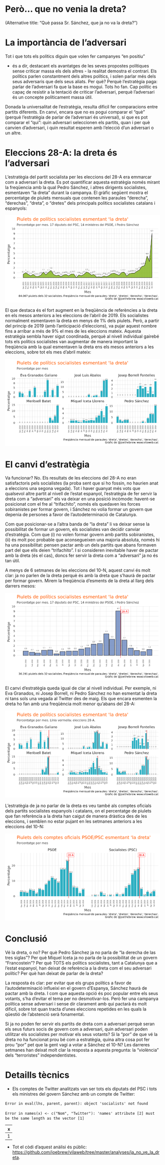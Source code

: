 Però… que no venia la dreta?
================

(Alternative title: “Què passa Sr. Sánchez, que ja no va la dreta?”)

# La importància de l’adversari

Tot i que tots els polítics diguin que volen fer campanyes “en positiu”
- és a dir, destacant els avantatges de les seves propostes polítiques
sense criticar massa els dels altres - la realitat demostra el contrari.
Els polítics parlen constantment dels altres polítics, i solen parlar
més dels seus adversaris que dels seus aliats. Per què? Perquè
l’estratègia paga: parlar de l’adversari fa que la base es mogui.
Tots ho fan. Cap polític es capaç de resistir a la tentació de criticar
l’adversari, perquè l’adversari és un concepte políticament massa útil.

Donada la universalitat de l’estratègia, resulta dificil fer
comparacions entre partits diferents. En canvi, encara que no es pogui
comparar el “què” (perquè l’estratègia de parlar de l’adversari és
universal), sí que es pot comparar el “qui”: quin adversari seleccionen
els partits, quan i per què canvien d’adversari, i quin resultat esperen
amb l’elecció d’un adversari o un altre.

# Eleccions 28-A: la dreta és l’adversari

L’estratègia del partit socialista per les eleccions del 28-A era
emmarcar com a adversari la dreta. Es pot quantificar aquesta estratègia
només mirant la freqüencia amb la qual Pedro Sánchez, i altres dirigents
socialistes, esmentaven “la dreta” durant la campanya. El gràfic següent
mostra el percentatge de piulets mensuals que contenen les paraules
“derecha”, “derechas”, “dreta”, o “dretes” dels principals polítics
socialistes catalans i espanyols:

![](figures/unnamed-chunk-2-1.png)<!-- -->

El que destaca és el fort augment en la freqüència de referències a la
dreta en els mesos anteriors a les eleccions de l’abril de 2019. Els
socialistes normalment esmentaven la dreta en menys de 1% dels piulets.
Però, a partir del princip de 2019 (amb l’anticipació d’eleccions), va
pujar aquest nombre fins a arribar a més de 9% el mes de les eleccions
mateix. Aquesta estratègia sembla haver sigut coordinada, perquè al
nivell individual gairebé tots els polítics socialistes van augmentar de
manera important la freqüència amb la qual esmentaven la dreta ens els
mesos anteriors a les eleccions, sobre tot els mes d’abril mateix:

![](figures/unnamed-chunk-3-1.png)<!-- -->

# El canvi d’estratègia

Va funcionar? No. Els resultats de les eleccions del 28-A no eran
satisfactoris pels socialistes (la proba sent que si ho fossin, no
haurien anat a eleccions una segona vegada). Tot i haver guanyat més
vots que qualsevol altre partit al nivell de l’estat espanyol,
l’estratègia de fer servir la dreta com a “adversari” els va deixar
en una posició incòmode: havent-se posicionat com el fre al
“trifachito”, només els quedaven les forces sobiranistes per formar
govern, i Sánchez no volia formar un govern que depenia de persones a
favor de l’autodeterminació de Catalunya.

Com que posicionar-se a l’altra banda de “la dreta” li va deixar sense
la possibilitat de formar un govern, els socialistes van decidir canviar
d’estratègia. Com que (i) no volen formar govern amb partits
sobiranistes, (ii) és molt poc probable que aconsegueixen una majoria
absoluta, només hi ha una possibilitat: pensen pactar amb un dels
partits que abans formaven part del que ells deien “trifachito”. I si
consideren inevitable haver de pactar amb la dreta (és el cas), doncs
fer servir la dreta com a “adversari” ja no és tan útil.

A menys de 6 setmanes de les eleccions del 10-N, aquest canvi és molt
clar: ja no parlen de la dreta perquè és amb la dreta que s’haurà de
pactar per formar govern. Mirem la freqüència d’esments de la dreta al
llarg dels darrers mesos:

![](figures/unnamed-chunk-4-1.png)<!-- -->

El canvi d’estratègia queda igual de clar al nivell individual. Per
exemple, ni Eva Granados, ni Josep Borrell, ni Pedro Sánchez no han
esmentat la dreta ni tans sols una vegada al Twitter des de maig. Els
que encara esmenten la dreta ho fan amb una freqüència molt menor
qu’abans del 28-A:

![](figures/unnamed-chunk-5-1.png)<!-- -->

L’estratègia de ja no parlar de la dreta es veu també als comptes
oficials dels partits socialistes espanyols i catalans, on el
percentatge de piulets que fan referència a la dreta han caigut de
manera dràstica des de les eleccions, i semblen no estar pujant en les
setmanes anteriors a les eleccions del 10-N:

![](figures/unnamed-chunk-6-1.png)<!-- -->

# Conclusió

Vé la dreta, o no? Per què Pedro Sánchez ja no parla de “la derecha de
las tres siglas”? Per què Miquel Iceta ja no parla de la possibilitat de
un govern “Francostein”? Per què TOTS els polítics socialistes, tant a
Catalunya que a l’estat espanyol, han deixat de referència a la dreta
com el seu adversari polític? Per què han deixat de parlar de la dreta?

La resposta és clar: per evitar que els grups polítics a favor de
l’autodeterminació influeixi en el govern d’Espanya, Sánchez haurà de
pactar amb la dreta. I com que aquesta opció és poc popular entre els
seus votants, s’ha d’evitar el tema per no desmotivar-los. Però fer una
campanya política sense adversari i sense dir clarament amb qui pactarà
és molt dificil, sobre tot quan tracta d’unes eleccions repetides en
les quals la qüestió de l’abstenció serà fonamental.

Si ja no poden fer servir els partits de dreta com a adversari perquè
seran els seus futurs socis de govern com a adversari, quin adversari
poden utilitzar els socialistes per motivar els seus votants? Si la
“por” de que vé la dreta no ha funcionat prou bé com a estratègia,
quina altra cosa pot fer prou “por” pet que la gent vagi a votar a
Sánchez el 10-N? Les darreres setmanes han deixat molt clar la resposta
a aquesta pregunta: la “violència” dels “terroristes” independentistes.

# Detaills tècnics

  - Els comptes de Twitter analitzats van ser tots els diputats del PSC
    i tots els ministres del govern Sánchez amb un compte de
    Twitter:

<!-- end list -->

    Error in eval(lhs, parent, parent): object 'socialists' not found

    Error in names(x) <- c("Nom", "Twitter"): 'names' attribute [2] must be the same length as the vector [1]

| x |
| -: |
| 1 |

  - Tot el còdi d’aquest anàlisi és públic:
    <https://github.com/joebrew/vilaweb/tree/master/analyses/ja_no_ve_la_dreta>.
